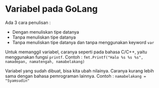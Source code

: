 # Variabel pada GoLang

Ada 3 cara penulisan :

- Dengan menuliskan tipe datanya
- Tanpa menuliskan tipe datanya
- Tanpa menuliskan tipe datanya dan tanpa menggunakan keyword `var`

Untuk memanggil variabel, caranya seperti pada bahasa C/C++, yaitu menggunakan fungsi `printf`.
Contoh :
`fmt.Printf("Halo %s %s %s", namadepan, namatengah, namabelakang)`

Variabel yang sudah dibuat, bisa kita ubah nilainya. Caranya kurang lebih sama dengan bahasa pemrograman lainnya.
Contoh :
`namabelakang = "Syamsudin"`
